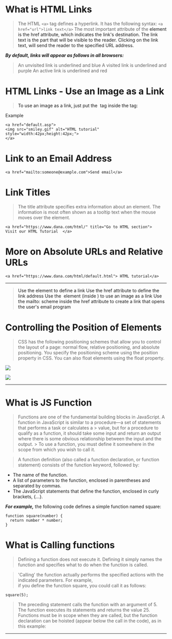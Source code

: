 # What is HTML Links

> The HTML `<a>` tag defines a hyperlink. It has the following syntax:
> `<a href="url">link text</a>`
> The most important attribute of the <a> element is the href attribute, which indicates the link's destination.
> The link text is the part that will be visible to the reader.
> Clicking on the link text, will send the reader to the specified URL address.




***By default, links will appear as follows in all browsers:***

> An unvisited link is underlined and blue
> A visited link is underlined and purple
> An active link is underlined and red



# HTML Links - Use an Image as a Link

> To use an image as a link, just put the <img> tag inside the <a> tag:

Example
```
<a href="default.asp">
<img src="smiley.gif" alt="HTML tutorial" style="width:42px;height:42px;">
</a>
```


# Link to an Email Address

```
<a href="mailto:someone@example.com">Send email</a>

```


# Link Titles
> The title attribute specifies extra information about an element. The information is most often shown as a tooltip text when the mouse moves over the element.

```
<a href="https://www.dana.com/html/" title="Go to HTML section">  Visit our HTML Tutorial  </a>

```

# More on Absolute URLs and Relative URLs
```
<a href="https://www.dana.com/html/default.html"> HTML tutorial</a>
```

<hr>

> Use the <a> element to define a link
> Use the href attribute to define the link address
> Use the <img> element (inside <a>) to use an image as a link
> Use the mailto: scheme inside the href attribute to create a link that opens the user's email program



# Controlling the Position of Elements

> CSS has the following positioning schemes that allow you to control <br>
> the layout of a page: normal flow, relative positioning, and absolute <br>
> positioning. You specify the positioning scheme using the position <br>
> property in CSS. You can also float elements using the float property. <br>


![](https://miro.medium.com/max/1200/1*eQ1bD3AL6BXU6-dszAxd1g.png)


![](https://i.pinimg.com/originals/bd/bf/6c/bdbf6c0b0788d019e0c11e42b7225c5f.png)


<hr>

# What is JS Function 

> Functions are one of the fundamental building blocks in JavaScript. A function in JavaScript is
> similar to a procedure—a set of statements that performs a task or calculates a > value, but for a 
> procedure to qualify as a function, it should take some input and return an output where there is some
> obvious relationship between the input and the output. > To use a function, you must define it somewhere 
> in the scope from which you wish to call it.


> A function definition (also called a function declaration, or function statement) consists of the function keyword, followed by:

- The name of the function.
- A list of parameters to the function, enclosed in parentheses and separated by commas.
- The JavaScript statements that define the function, enclosed in curly brackets, {...}.


***For example,*** the following code defines a simple function named square:
```
function square(number) {
  return number * number;
}
```

# What is Calling functions

> Defining a function does not execute it. Defining it simply names the function and specifies what to do when the function is called.

> 'Calling' the function actually performs the specified actions with the indicated parameters. For example, <br>
> if you define the function square, you could call it as follows:

```
square(5);
```

> The preceding statement calls the function with an argument of 5. The function executes its statements and returns the value 25.
> Functions must be in scope when they are called, but the function declaration can be hoisted (appear below the call in the code), as in this example:


<hr>











































